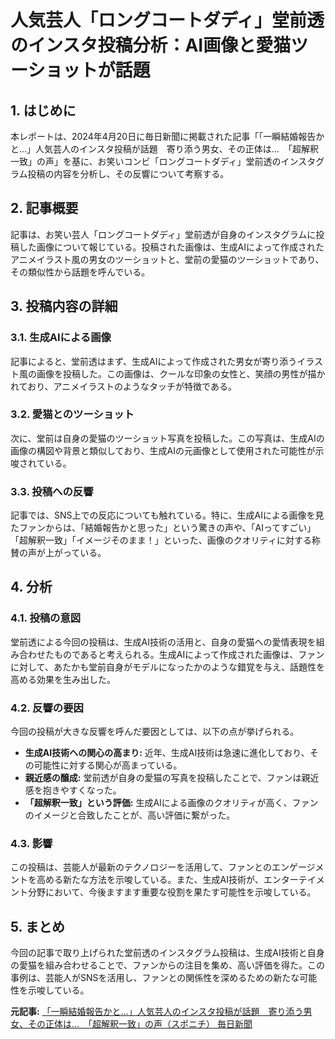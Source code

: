 # 人気芸人「ロングコートダディ」堂前透のインスタ投稿分析：AI画像と愛猫ツーショットが話題

## 1. はじめに

本レポートは、2024年4月20日に毎日新聞に掲載された記事「「一瞬結婚報告かと…」人気芸人のインスタ投稿が話題　寄り添う男女、その正体は…　「超解釈一致」の声」を基に、お笑いコンビ「ロングコートダディ」堂前透のインスタグラム投稿の内容を分析し、その反響について考察する。

## 2. 記事概要

記事は、お笑い芸人「ロングコートダディ」堂前透が自身のインスタグラムに投稿した画像について報じている。投稿された画像は、生成AIによって作成されたアニメイラスト風の男女のツーショットと、堂前の愛猫のツーショットであり、その類似性から話題を呼んでいる。

## 3. 投稿内容の詳細

### 3.1. 生成AIによる画像

記事によると、堂前透はまず、生成AIによって作成された男女が寄り添うイラスト風の画像を投稿した。この画像は、クールな印象の女性と、笑顔の男性が描かれており、アニメイラストのようなタッチが特徴である。

### 3.2. 愛猫とのツーショット

次に、堂前は自身の愛猫のツーショット写真を投稿した。この写真は、生成AIの画像の構図や背景と類似しており、生成AIの元画像として使用された可能性が示唆されている。

### 3.3. 投稿への反響

記事では、SNS上での反応についても触れている。特に、生成AIによる画像を見たファンからは、「結婚報告かと思った」という驚きの声や、「AIってすごい」「超解釈一致」「イメージそのまま！」といった、画像のクオリティに対する称賛の声が上がっている。

## 4. 分析

### 4.1. 投稿の意図

堂前透による今回の投稿は、生成AI技術の活用と、自身の愛猫への愛情表現を組み合わせたものであると考えられる。生成AIによって作成された画像は、ファンに対して、あたかも堂前自身がモデルになったかのような錯覚を与え、話題性を高める効果を生み出した。

### 4.2. 反響の要因

今回の投稿が大きな反響を呼んだ要因としては、以下の点が挙げられる。

* **生成AI技術への関心の高まり:** 近年、生成AI技術は急速に進化しており、その可能性に対する関心が高まっている。
* **親近感の醸成:** 堂前透が自身の愛猫の写真を投稿したことで、ファンは親近感を抱きやすくなった。
* **「超解釈一致」という評価:** 生成AIによる画像のクオリティが高く、ファンのイメージと合致したことが、高い評価に繋がった。

### 4.3. 影響

この投稿は、芸能人が最新のテクノロジーを活用して、ファンとのエンゲージメントを高める新たな方法を示唆している。また、生成AI技術が、エンターテイメント分野において、今後ますます重要な役割を果たす可能性を示唆している。

## 5. まとめ

今回の記事で取り上げられた堂前透のインスタグラム投稿は、生成AI技術と自身の愛猫を組み合わせることで、ファンからの注目を集め、高い評価を得た。この事例は、芸能人がSNSを活用し、ファンとの関係性を深めるための新たな可能性を示唆している。



**元記事:** [「一瞬結婚報告かと…」人気芸人のインスタ投稿が話題　寄り添う男女、その正体は…　「超解釈一致」の声（スポニチ） 毎日新聞](https://mainichi.jp/articles/20250420/spp/sp0/006/313000c)